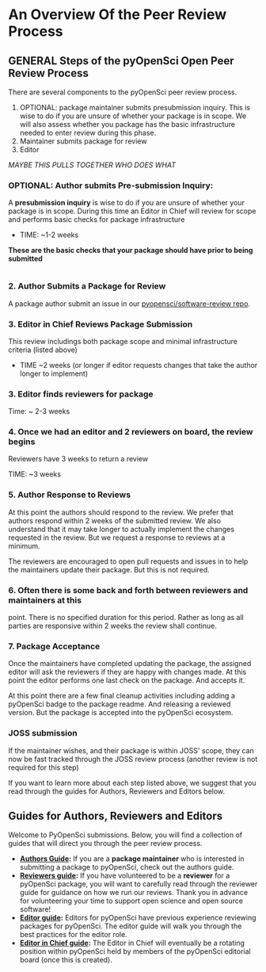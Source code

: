 # An Overview Of the Peer Review Process

## GENERAL Steps of the pyOpenSci Open Peer Review Process
There are several components to the pyOpenSci peer review process. 

1. OPTIONAL: package maintainer submits presubmission inquiry. This is wise to 
do if you are unsure of whether your package is in scope. We will also assess 
whether you package has the basic infrastructure needed to enter review during
this phase. 
2. Maintainer submits package for review
3. Editor 

*MAYBE THIS PULLS TOGETHER WHO DOES WHAT*


### **OPTIONAL: Author submits Pre-submission Inquiry:** 
A **presubmission inquiry** is wise to do if you are unsure of whether your package 
is in scope. During this time an Editor in Chief will review for scope and performs 
basic checks for package infrastructure

- TIME: ~1-2 weeks


**These are the basic checks that your package should have prior to being submitted**

```{include} ../checks.md
```


### 2. Author Submits a Package for Review

A package author submit an issue in our 
[pyopensci/software-review repo](https://github.com/pyOpenSci/software-review/issues/new/choose/issues/new/choose).

### 3. Editor in Chief Reviews Package Submission

This review includings both package scope and minimal infrastructure criteria 
(listed above) 
- TIME ~2 weeks (or longer if editor requests changes that take the author longer to implement)

### 3. Editor finds reviewers for package 

Time: ~ 2-3 weeks

### 4. Once we had an editor and 2 reviewers on board, the review begins 
Reviewers have 3 weeks to return a review 

TIME: ~3 weeks 
 

### 5. Author Response to Reviews

At this point the authors should respond to the review. We prefer that authors
respond within 2 weeks of the submitted review. We also understand that it may 
take longer to actually implement the changes requested in the review. But we
request a response to reviews at a minimum.

The reviewers are encouraged to open pull requests and issues in to help the 
maintainers update their package. But this is not required. 

### 6. Often there is some back and forth between reviewers and maintainers at this 
point. There is no specified duration for this period. Rather as long as all 
parties are responsive within 2 weeks the review shall continue.

### 7. Package Acceptance

Once the maintainers have completed updating the package, the assigned editor 
will ask the reviewers if they are happy with changes made. At this point the 
editor performs one last check on the package. And accepts it.
 
 At this point there are a few final cleanup activities including adding a pyOpenSci
 badge to the package readme. And releasing a reviewed version. But the package is
 accepted into the pyOpenSci ecosystem.

### JOSS submission

If the maintainer wishes, and their package is within JOSS' scope, they can now
be fast tracked through the JOSS review process (another review is not required 
for this step)

If you want to learn more about each step listed above, we suggest that you read 
through the guides for Authors, Reviewers and Editors below. 

## Guides for Authors, Reviewers and Editors 

Welcome to PyOpenSci submissions. Below, you will find a collection of guides
that will direct you through the peer review process.

* **[Authors Guide](author-guide):** If you are a **package maintainer** who is
interested in submitting a package to
pyOpenSci, check out the authors guide.
* **[Reviewers guide](reviewer-guide):** If you have volunteered to be a
**reviewer** for a pyOpenSci package, you will want to carefully read
through the reviewer guide for guidance on how we run our reviews. Thank you in
advance for volunteering your time to support open science and open source software!
* **[Editor guide](editors-guide):** Editors for pyOpenSci have previous
experience reviewing packages for pyOpenSci. The editor guide
will walk you through the best practices for the editor role.
* **[Editor in Chief guide](editor-in-chief-guide):** The Editor in Chief will
eventually be a rotating position within pyOpenSci held by members of the
pyOpenSci editorial board (once this is created).
